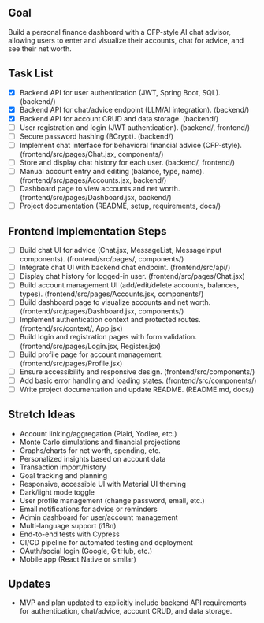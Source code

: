 ## Goal
Build a personal finance dashboard with a CFP-style AI chat advisor, allowing users to enter and visualize their accounts, chat for advice, and see their net worth.

## Task List
- [X] Backend API for user authentication (JWT, Spring Boot, SQL). (backend/)
- [X] Backend API for chat/advice endpoint (LLM/AI integration). (backend/)
- [X] Backend API for account CRUD and data storage. (backend/)
- [ ] User registration and login (JWT authentication). (backend/, frontend/)
- [ ] Secure password hashing (BCrypt). (backend/)
- [ ] Implement chat interface for behavioral financial advice (CFP-style). (frontend/src/pages/Chat.jsx, components/)
- [ ] Store and display chat history for each user. (backend/, frontend/)
- [ ] Manual account entry and editing (balance, type, name). (frontend/src/pages/Accounts.jsx, backend/)
- [ ] Dashboard page to view accounts and net worth. (frontend/src/pages/Dashboard.jsx, backend/)
- [ ] Project documentation (README, setup, requirements, docs/)

## Frontend Implementation Steps
- [ ] Build chat UI for advice (Chat.jsx, MessageList, MessageInput components). (frontend/src/pages/, components/)
- [ ] Integrate chat UI with backend chat endpoint. (frontend/src/api/)
- [ ] Display chat history for logged-in user. (frontend/src/pages/Chat.jsx)
- [ ] Build account management UI (add/edit/delete accounts, balances, types). (frontend/src/pages/Accounts.jsx, components/)
- [ ] Build dashboard page to visualize accounts and net worth. (frontend/src/pages/Dashboard.jsx, components/)
- [ ] Implement authentication context and protected routes. (frontend/src/context/, App.jsx)
- [ ] Build login and registration pages with form validation. (frontend/src/pages/Login.jsx, Register.jsx)
- [ ] Build profile page for account management. (frontend/src/pages/Profile.jsx)
- [ ] Ensure accessibility and responsive design. (frontend/src/components/)
- [ ] Add basic error handling and loading states. (frontend/src/components/)
- [ ] Write project documentation and update README. (README.md, docs/)

## Stretch Ideas
- Account linking/aggregation (Plaid, Yodlee, etc.)
- Monte Carlo simulations and financial projections
- Graphs/charts for net worth, spending, etc.
- Personalized insights based on account data
- Transaction import/history
- Goal tracking and planning
- Responsive, accessible UI with Material UI theming
- Dark/light mode toggle
- User profile management (change password, email, etc.)
- Email notifications for advice or reminders
- Admin dashboard for user/account management
- Multi-language support (i18n)
- End-to-end tests with Cypress
- CI/CD pipeline for automated testing and deployment
- OAuth/social login (Google, GitHub, etc.)
- Mobile app (React Native or similar)

## Updates
- MVP and plan updated to explicitly include backend API requirements for authentication, chat/advice, account CRUD, and data storage. 